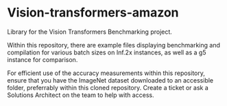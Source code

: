 # Vision-transformers-amazon
Library for the Vision Transformers Benchmarking project. 

Within this repository, there are example files displaying benchmarking and compilation for various batch sizes on Inf.2x instances, as well as a g5 instance for comparison.

For efficient use of the accuracy measurements within this repository, ensure that you have the ImageNet dataset downloaded to an accessible folder, preferrably within this cloned repository. Create a ticket or ask a Solutions Architect on the team to help with access. 
